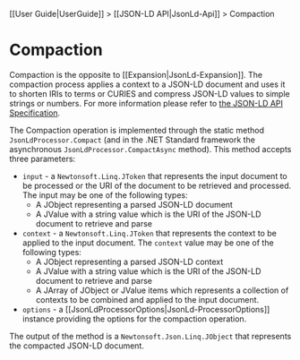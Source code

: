[[User Guide|UserGuide]] > [[JSON-LD API|JsonLd-Api]] > Compaction

# Compaction

Compaction is the opposite to [[Expansion|JsonLd-Expansion]]. The compaction process applies a context to a JSON-LD document and uses it to shorten IRIs to terms or CURIES and compress JSON-LD values to simple strings or numbers. For more information please refer to [the JSON-LD API Specification](https://json-ld.org/spec/latest/json-ld-api/index.html#compaction).

The Compaction operation is implemented through the static method `JsonLdProcessor.Compact` (and in the .NET Standard framework the asynchronous `JsonLdProcessor.CompactAsync` method). This method accepts three parameters:

* `input` - a `Newtonsoft.Linq.JToken` that represents the input document to be processed or the URI of the document to be retrieved and processed. The input may be one of the following types:
    * A JObject representing a parsed JSON-LD document
    * A JValue with a string value which is the URI of the JSON-LD document to retrieve and parse
* `context` - a `Newtonsoft.Linq.JToken` that represents the context to be applied to the input document. The `context` value may be one of the following types:
    * A JObject representing a parsed JSON-LD context
    * A JValue with a string value which is the URI of the JSON-LD document to retrieve and parse
    * A JArray of JObject or JValue items which represents a collection of contexts to be combined and applied to the input document.
* `options` - a [[JsonLdProcessorOptions|JsonLd-ProcessorOptions]] instance providing the options for the compaction operation.

The output of the method is a `Newtonsoft.Json.Linq.JObject` that represents the compacted JSON-LD document.
